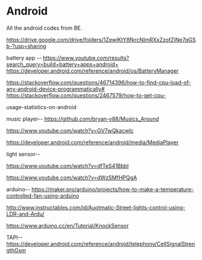 # Android
All the android codes from BE.

https://drive.google.com/drive/folders/1ZewiKtY8fkrcNImRXxZzofZjNe7qGSb-?usp=sharing


battery app --
https://www.youtube.com/results?search_query=build+battery+apps+android+
https://developer.android.com/reference/android/os/BatteryManager

https://stackoverflow.com/questions/46714396/how-to-find-cpu-load-of-any-android-device-programmatically#
https://stackoverflow.com/questions/2467579/how-to-get-cpu-

usage-statistics-on-android




music player--
https://github.com/bryan-y88/Musics_Around

https://www.youtube.com/watch?v=GV7wQkacwIc

https://developer.android.com/reference/android/media/MediaPlayer




light sensor--

https://www.youtube.com/watch?v=dfTeS41BbbI

https://www.youtube.com/watch?v=dWzSMfHPQgA




arduino--
https://maker.pro/arduino/projects/how-to-make-a-temperature-controlled-fan-using-arduino

http://www.instructables.com/id/Auotmatic-Street-lights-control-using-LDR-and-Ardu/

https://www.arduino.cc/en/Tutorial/KnockSensor


TAPI--
https://developer.android.com/reference/android/telephony/CellSignalStrengthGsm





